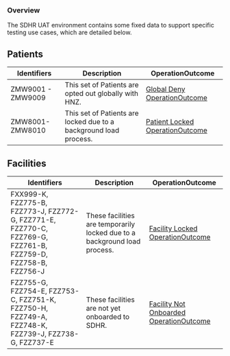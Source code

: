 ### Overview

The SDHR UAT environment contains some fixed data to support specific testing use cases, which are detailed below.

## Patients

| Identifiers | Description | OperationOutcome |
| -------- | ------- | ------- |
| ZMW9001 - ZMW9009  |  This set of Patients are opted out globally with HNZ. | [Global Deny OperationOutcome](./OperationOutcome-OperationOutcomeGlobalDenyExample.json.html) |
|ZMW8001- ZMW8010 | This set of Patients are locked due to a background load process. | [Patient Locked OperationOutcome](./OperationOutcome-OperationOutcomePatientLocked.json.html) |

## Facilities

| Identifiers | Description | OperationOutcome |
| -------- | ------- | ------- |
| FXX999-K, FZZ775-B, FZZ773-J, FZZ772-G, FZZ771-E, FZZ770-C, FZZ769-G, FZZ761-B, FZZ759-D, FZZ758-B, FZZ756-J | These facilities are temporarily locked due to a background load process. | [Facility Locked OperationOutcome](./OperationOutcome-OperationOutcomeFacilityLocked.json.html) |
| FZZ755-G, FZZ754-E, FZZ753-C, FZZ751-K, FZZ750-H, FZZ749-A, FZZ748-K, FZZ739-J, FZZ738-G, FZZ737-E | These facilities are not yet onboarded to SDHR. | [Facility Not Onboarded OperationOutcome](./OperationOutcome-OperationOutcomeFacilityUnknown.json.html) |
